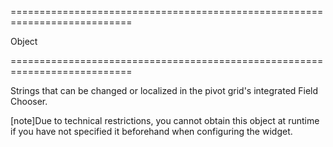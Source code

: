 <!--**
/*-------------------------------------------
    Auto-generated file. Do not modify.
-------------------------------------------

**-->
===========================================================================
<!--type-->Object<!--/type-->
===========================================================================

<!--shortDescription-->
Strings that can be changed or localized in the pivot grid's integrated Field Chooser.
<!--/shortDescription-->

<!--fullDescription-->
[note]Due to technical restrictions, you cannot obtain this object at runtime if you have not specified it beforehand when configuring the widget.
<!--/fullDescription-->